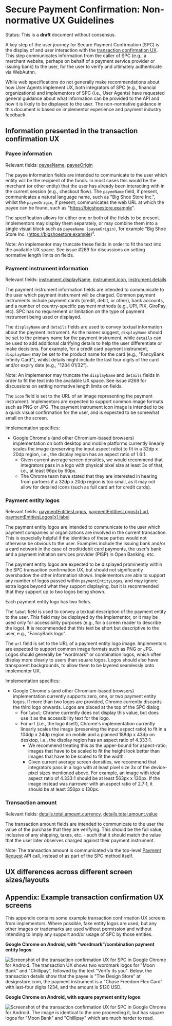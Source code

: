# Secure Payment Confirmation: Non-normative UX Guidelines

Status: This is a **draft** document without consensus.

A key step of the user journey for Secure Payment Confirmation (SPC) is the
display of and user interaction with the [transaction confirmation UX]. This
step communicates information from the caller of SPC (e.g., a merchant website,
perhaps on behalf of a payment service provider or issuing bank) to the user,
for the user to verify and ultimately authenticate via WebAuthn.

While web specifications do not generally make recommendations about how User
Agents implement UX, both integrators of SPC (e.g., financial organizations)
and implementors of SPC (i.e., User Agents) have requested general guidance
about what information can be provided to the API and how it is likely to be
displayed to the user. The non-normative guidance in this document is based on
implementor experience and payment industry feedback.

## Information presented in the transaction confirmation UX

### Payee information

Relevant fields: [payeeName], [payeeOrigin]

The payee information fields are intended to communicate to the user which
entity will be the recipient of the funds. In most cases this would be the
merchant (or other entity) that the user has already been interacting with in
the current session (e.g., checkout flow). The `payeeName` field, if present,
communicates a natural language name, such as "Big Shoe Store Inc.", whilst the
`payeeOrigin`, if present, communicates the web URL at which the payee can be
found, such as "https://bigshoestore.example".

The specification allows for either one or both of the fields to be present.
Implementors may display them separately, or may combine them into a single
visual block such as `payeeName (payeeOrigin)`, for example "Big Shoe Store
Inc. (https://bigshoestore.example)".

Note: An implementor may truncate these fields in order to fit the text into
the available UX space. See issue #269 for discussions on setting normative
length limits on fields.

### Payment instrument information

Relevant fields: [instrument.displayName], [instrument.icon], [instrument.details]

The payment instrument information fields are intended to communicate to the
user which payment instrument will be charged. Common payment instruments
include payment cards (credit, debit, or other), bank accounts, and a number of
country-specific payment methods (e.g., UPI, PIX, GiroPay, etc). SPC has no
requirement or limitation on the type of payment instrument being used or
displayed.

The `displayName` and `details` fields are used to convey textual information
about the payment instrument. As the names suggest, `displayName` should be set
to the primary name for the payment instrument, while `details` can be used to
add additional clarifying details to help the user differentiate or make
decisions.  For example, for a credit card payment instrument, `displayName`
may be set to the product name for the card (e.g., "FancyBank Infinity Card"),
whilst details might include the last four digits of the card and/or expiry
date (e.g., "1234 01/32").

Note: An implementor may truncate the `displayName` and `details` fields in
order to fit the text into the available UX space. See issue #269 for
discussions on setting normative length limits on fields.

The `icon` field is set to the URL of an image representing the payment
instrument. Implementors are expected to support common image formats such as
PNG or JPG. The payment instrument icon image is intended to be a quick visual
confirmation for the user, and is expected to be somewhat small on the screen.

Implementation specifics:

- Google Chrome's (and other Chromium-based browsers) implementation on both
  desktop and mobile platforms currently linearly scales the image (preserving
  the input aspect ratio) to fit in a 32dp x 20dp region, i.e., the display
  region has an aspect ratio of 1.6:1.
    - Given current average screen densities, we would recommend that
      integrators pass in a logo with physical pixel size at least 3x of that,
      i.e., at least 96px by 60px.
    - The Chrome team have stated that they are interested in hearing from
      partners if a 32dp x 20dp region is too small, as it may not allow for
      detailed icons (such as full card art for credit cards).

### Payment entity logos

Relevant fields: [paymentEntitiesLogos], [paymentEntitiesLogos\[x\].url], [paymentEntitiesLogos\[x\].label]

The payment entity logos are intended to communicate to the user which payment
companies or organizations are involved in the current transaction. This is
especially helpful if the identities of these parties would not otherwise be
obvious to the user. Examples include the issuing bank and/or a card network in
the case of credit/debit card payments, the user's bank and a payment
initiation services provider (PISP) in Open Banking, etc.

The payment entity logos are expected to be displayed prominently within the
SPC transaction confirmation UX, but should not significantly overshadow the
other information shown. Implementors are able to support any number of logos
passed within `paymentEntityLogos`, and may ignore extra logos beyond what
they support displaying, but it is recommended that they support up to two
logos being shown.

Each payment entity logo has two fields.

The `label` field is used to convey a textual description of the payment entity
to the user. This field may be displayed by the implementor, or it may be used
only for accessibility purposes (e.g., for a screen reader to describe the
logo). It is recommended that this text be short but descriptive to the user,
e.g., "FancyBank logo".

The `url` field is set to the URL of a payment entity logo image. Implementors
are expected to support common image formats such as PNG or JPG. Logos should
generally be "wordmark" or combination logos, which often display more clearly
to users than square logos. Logos should also have transparent backgrounds, to
allow them to be layered seamlessly onto implementor UX.

Implementation specifics:

- Google Chrome's (and other Chromium-based browsers) implementation currently
  supports zero, one, or two payment entity logos. If more than two logos are
  provided, Chrome currently discards the third logo onwards. Logos are placed
  at the top of the SPC dialog.
    - For `label`; Chrome currently does not display this value, but does use
      it as the accessibility text for the logo.
    - For `url` (i.e., the logo itself), Chrome's implementation currently
      linearly scales the image (preserving the input aspect ratio) to fit in a
      104dp x 24dp region on mobile and a planned 188dp x 43dp on desktop, i.e.,
      the display region has an aspect ratio of 4.333:1.
        - We recommend treating this as the upper-bound for aspect-ratio;
          images that have to be scaled to fit the height look better than
          images that have to be scaled to fit the width.
        - Given current average screen densities, we recommend that integrators
          pass in a logo with at least pixel size 3x of the device-pixel sizes
          mentioned above. For example, an image with ideal aspect ratio of
          4.333:1 should be at least 563px x 130px. If the image instead was
          narrower with an aspect ratio of 2.7:1, it should be at least
          350px x 130px.

### Transaction amount

Relevant fields: [details.total.amount.currency], [details.total.amount.value]

The transaction amount fields are intended to communicate to the user the value
of the purchase that they are verifying. This should be the full value,
inclusive of any shipping, taxes, etc. - such that it should match the value
that the user later observes charged against their payment instrument.

Note: The transaction amount is communicated via the top-level [Payment
Request](https://w3c.github.io/payment-request) API call, instead of as part of
the SPC method itself.

## UX differences across different screen sizes/layouts

## Appendix: Example transaction confirmation UX screens

This appendix contains some example transaction confirmation UX screens from
implementors. Where possible, fake entity logos are used, but any other images
or trademarks are used without permission and without intending to imply any
support and/or usage of SPC by those entities.

**Google Chrome on Android, with "wordmark"/combination payment entity logos**:

![Screenshot of the transaction confirmation UX for SPC in Google Chrome for Android. The transaction UX shows two wordmark logos for "Moon Bank" and "Chillipay", followed by the text "Verify its you". Below, the transaction details show that the payee is "The Design Store" at designstore.com, the payment instrument is a "Chase Freedom Flex Card" with last-four digits 1234, and the amount is $120 USD.](/images/ux-guidelines-google-chrome-android.png)

**Google Chrome on Android, with square payment entity logos**:

![Screenshot of the transaction confirmation UX for SPC in Google Chrome for Android. The image is identical to the one proceeding it, but has square logos for "Moon Bank" and "Chillipay" which are much harder to read.](/images/ux-guidelines-google-chrome-android-square-logos.png)

[details.total.amount.currency]: https://w3c.github.io/payment-request/#dom-paymentcurrencyamount-currency
[details.total.amount.value]: https://w3c.github.io/payment-request/#dom-paymentcurrencyamount-value
[instrument.details]: https://w3c.github.io/secure-payment-confirmation/#dom-paymentcredentialinstrument-details
[instrument.displayName]:https://w3c.github.io/secure-payment-confirmation/#dom-paymentcredentialinstrument-displayname
[instrument.icon]: https://w3c.github.io/secure-payment-confirmation/#dom-paymentcredentialinstrument-icon
[payeeName]: https://w3c.github.io/secure-payment-confirmation/#dom-securepaymentconfirmationrequest-payeename
[payeeOrigin]: https://w3c.github.io/secure-payment-confirmation/#dom-securepaymentconfirmationrequest-payeeorigin
[paymentEntitiesLogos]: https://w3c.github.io/secure-payment-confirmation/#dom-securepaymentconfirmationrequest-paymententitieslogos
[paymentEntitiesLogos\[x\].label]: https://w3c.github.io/secure-payment-confirmation/#dom-paymententitylogo-label
[paymentEntitiesLogos\[x\].url]: https://w3c.github.io/secure-payment-confirmation/#dom-paymententitylogo-url
[transaction confirmation UX]: https://w3c.github.io/secure-payment-confirmation/#sctn-transaction-confirmation-ux
